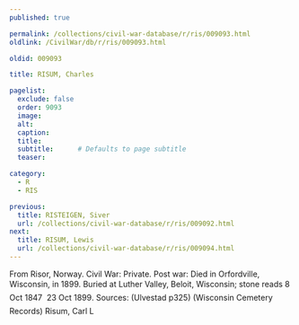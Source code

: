 ```yaml
---
published: true

permalink: /collections/civil-war-database/r/ris/009093.html
oldlink: /CivilWar/db/r/ris/009093.html

oldid: 009093

title: RISUM, Charles

pagelist:
  exclude: false
  order: 9093
  image: 
  alt:
  caption:
  title:
  subtitle:      # Defaults to page subtitle
  teaser:

category: 
  - R 
  - RIS

previous:
  title: RISTEIGEN, Siver
  url: /collections/civil-war-database/r/ris/009092.html  
next:
  title: RISUM, Lewis
  url: /collections/civil-war-database/r/ris/009094.html   
---
```

From Risor, Norway. Civil War: Private. Post war: Died in Orfordville, Wisconsin, in 1899. Buried at Luther Valley, Beloit, Wisconsin; stone reads &#147;8 Oct 1847 &#150; 23 Oct 1899&#148;. Sources: (Ulvestad p325) (Wisconsin Cemetery Records) &#147;Risum, Carl L&#148;